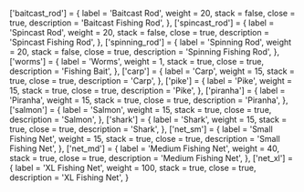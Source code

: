 ['baitcast_rod'] = {
    label = 'Baitcast Rod',
    weight = 20,
    stack = false,
    close = true,
    description = 'Baitcast Fishing Rod',
},
['spincast_rod'] = {
    label = 'Spincast Rod',
    weight = 20,
    stack = false,
    close = true,
    description = 'Spincast Fishing Rod',
},
['spinning_rod'] = {
    label = 'Spinning Rod',
    weight = 20,
    stack = false,
    close = true,
    description = 'Spinning Fishing Rod',
},
['worms'] = {
    label = 'Worms',
    weight = 1,
    stack = true,
    close = true,
    description = 'Fishing Bait',
},
['carp'] = {
    label = 'Carp',
    weight = 15,
    stack = true,
    close = true,
    description = 'Carp',
},
['pike'] = {
    label = 'Pike',
    weight = 15,
    stack = true,
    close = true,
    description = 'Pike',
},
['piranha'] = {
    label = 'Piranha',
    weight = 15,
    stack = true,
    close = true,
    description = 'Piranha',
},
['salmon'] = {
    label = 'Salmon',
    weight = 15,
    stack = true,
    close = true,
    description = 'Salmon',
},
['shark'] = {
    label = 'Shark',
    weight = 15,
    stack = true,
    close = true,
    description = 'Shark',
},
['net_sm'] = {
    label = 'Small Fishing Net',
    weight = 15,
    stack = true,
    close = true,
    description = 'Small Fishing Net',
},
['net_md'] = {
    label = 'Medium Fishing Net',
    weight = 40,
    stack = true,
    close = true,
    description = 'Medium Fishing Net',
},
['net_xl'] = {
    label = 'XL Fishing Net',
    weight = 100,
    stack = true,
    close = true,
    description = 'XL Fishing Net',
}
